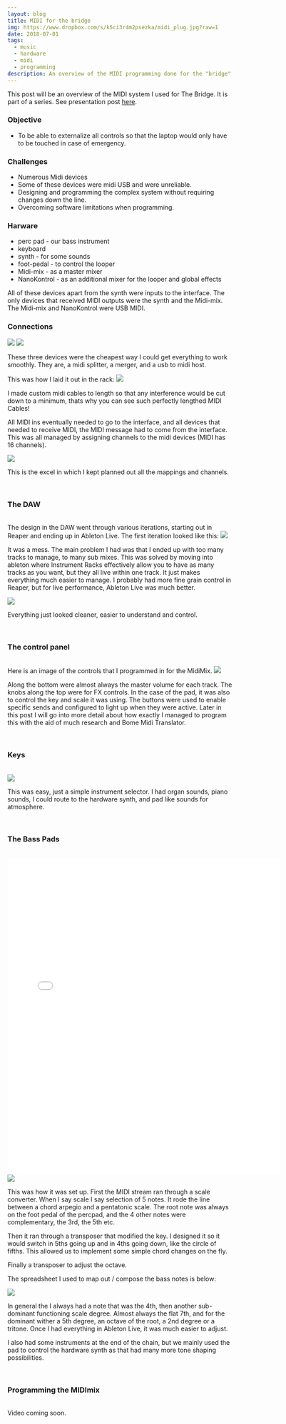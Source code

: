 ```yaml
---
layout: blog
title: MIDI for the bridge
img: https://www.dropbox.com/s/k5ci3r4m2psezka/midi_plug.jpg?raw=1
date: 2018-07-01
tags: 
  - music
  - hardware
  - midi
  - programming
description: An overview of the MIDI programming done for the "bridge". From the hardware routing to the music theory.
---
```


This post will be an overview of the MIDI system I used for The Bridge. It is part of a series. See presentation post [here](/music/2018-12-15-time_machine/).

### Objective

- To be able to externalize all controls so that the laptop would only have to be touched in case of emergency.

### Challenges

- Numerous Midi devices
- Some of these devices were midi USB and were unreliable.
- Designing and programming the complex system without requiring changes down the line.
- Overcoming software limitations when programming.

### Harware

- perc pad - our bass instrument
- keyboard
- synth - for some sounds
- foot-pedal - to control the looper
- Midi-mix - as a master mixer
- NanoKontrol - as an additional mixer for the looper and global effects

All of these devices apart from the synth were inputs to the interface. The only devices that received MIDI outputs were the synth and the Midi-mix.
The Midi-mix and NanoKontrol were USB MIDI.

### Connections

<img src="https://www.dropbox.com/s/h8mm3qtqjm5nga8/midisix4pix.jpg?raw=1" class="post-img">

<img src="https://www.dropbox.com/s/kalq9f9l4cdoon1/uhmr.jpg?raw=1" class="post-img">

These three devices were the cheapest way I could get everything to work smoothly. They are, a midi splitter, a merger, and a usb to midi host.

This was how I laid it out in the rack:
<img src="https://www.dropbox.com/s/bmhr5ylg66hdg0p/midi_connections_annotated.jpg?raw=1" class="post-img">

I made custom midi cables to length so that any interference would be cut down to a minimum, thats why you can see such perfectly lengthed MIDI Cables!

All MIDI ins eventually needed to go to the interface, and all devices that needed to receive MIDI, the MIDI message had to come from the interface. This was all managed by assigning channels to the midi devices (MIDI has 16 channels).

<img src="https://www.dropbox.com/s/gjaq29zel9an4m5/200522_120128_EXCEL.png?raw=1" class="post-img">

This is the excel in which I kept planned out all the mappings and channels.

<br>

### The DAW

<br>
The design in the DAW went through various iterations, starting out in Reaper and ending up in Ableton Live.
The first iteration looked like this:
<img src="https://www.dropbox.com/s/ndq0o4qdskyuhl6/Annotation%202020-05-22%20101219.jpg?raw=1" class="post-img">

It was a mess. The main problem I had was that I ended up with too many tracks to manage, to many sub mixes. This was solved by moving into ableton where Instrument Racks effectively allow you to have as many tracks as you want, but they all live within one track. It just makes everything much easier to manage. I probably had more fine grain control in Reaper, but for live performance, Ableton Live was much better.

<img src="https://www.dropbox.com/s/s9ssdmitzjrk8n5/Annotation%202020-05-22%20101907.jpg?raw=1" class="post-img">

Everything just looked cleaner, easier to understand and control.

<br>

### The control panel

<br>
Here is an image of the controls that I programmed in for the MidiMix.
<img src="https://www.dropbox.com/s/0uxf26uv7rqhuso/2018-11-19%2019.26.32.jpg?raw=1" class="post-img">

Along the bottom were almost always the master volume for each track. The knobs along the top were for FX controls. In the case of the pad, it was also to control the key and scale it was using. The buttons were used to enable specific sends and configured to light up when they were active. Later in this post I will go into more detail about how exactly I managed to program this with the aid of much research and Bome Midi Translator.

<br>

### Keys

<br>
<img src="https://www.dropbox.com/s/o1owicjxj0r2ipe/Key%20instrument.png?raw=1" class="post-img">

This was easy, just a simple instrument selector. I had organ sounds, piano sounds, I could route to the hardware synth, and pad like sounds for atmosphere.

<br>

### The Bass Pads

<br>
<iframe class='insta-iframe' src="//www.instagram.com/p/BlgGenznyRm/embed/" width="612" height="710" frameborder="0" scrolling="no" allowtransparency="true"></iframe>

<img src="https://www.dropbox.com/s/c9qe4awl7qskf2e/pad%20instrument.png?raw=1" class="post-img">

This was how it was set up. First the MIDI stream ran through a scale converter. When I say scale I say selection of 5 notes. It rode the line between a chord arpegio and a pentatonic scale. The root note was always on the foot pedal of the percpad, and the 4 other notes were complementary, the 3rd, the 5th etc.

Then it ran through a transposer that modified the key. I designed it so it would switch in 5ths going up and in 4ths going down, like the circle of fifths. This allowed us to implement some simple chord changes on the fly.

Finally a transposer to adjust the octave.

The spreadsheet I used to map out / compose the bass notes is below:

<img src="https://www.dropbox.com/s/3jciensp2g5xcb5/200522_120152_EXCEL.png?raw=1" class="post-img">

In general the I always had a note that was the 4th, then another sub-dominant functioning scale degree. Almost always the flat 7th, and for the dominant wither a 5th degree, an octave of the root, a 2nd degree or a tritone. Once I had everything in Ableton Live, it was much easier to adjust.

I also had some instruments at the end of the chain, but we mainly used the pad to control the hardware synth as that had many more tone shaping possibilities.

<br>

### Programming the MIDImix

<br>
Video coming soon.
